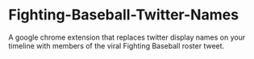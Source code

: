 # Fighting-Baseball-Twitter-Names
A google chrome extension that replaces twitter display names on your timeline with members of the viral Fighting Baseball roster tweet.
